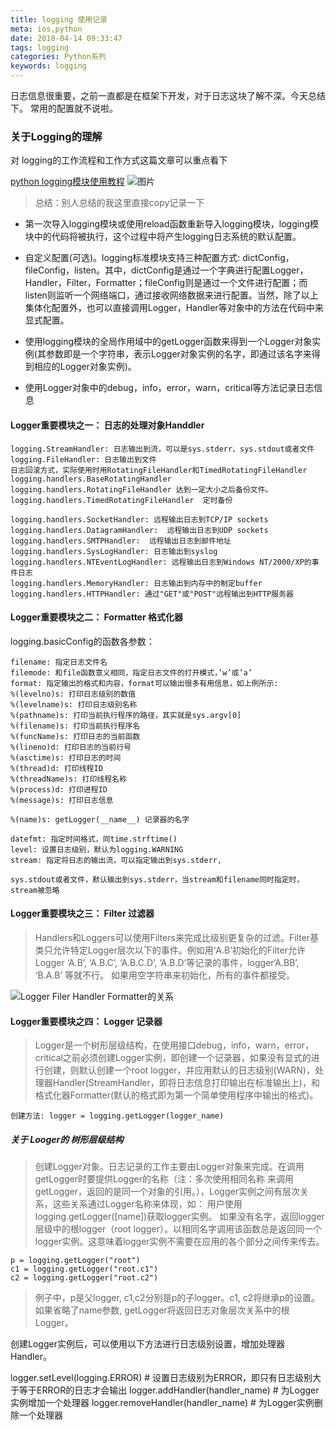 ```yaml
---
title: logging 使用记录
meta: ios,python
date: 2018-04-14 09:33:47
tags: logging
categories: Python系列
keywords: logging
---
```

日志信息很重要，之前一直都是在框架下开发，对于日志这块了解不深。今天总结下。
常用的配置就不说啦。
### 关于Logging的理解
对 logging的工作流程和工作方式这篇文章可以重点看下

[python logging模块使用教程](https://www.jianshu.com/p/feb86c06c4f4)
![图片](https://upload-images.jianshu.io/upload_images/477558-a099cc71d0a4c453.png?imageMogr2/auto-orient/)
>总结：别人总结的我这里直接copy记录一下

* 第一次导入logging模块或使用reload函数重新导入logging模块，logging模块中的代码将被执行，这个过程中将产生logging日志系统的默认配置。

* 自定义配置(可选)。logging标准模块支持三种配置方式: dictConfig，fileConfig，listen。其中，dictConfig是通过一个字典进行配置Logger，Handler，Filter，Formatter；fileConfig则是通过一个文件进行配置；而listen则监听一个网络端口，通过接收网络数据来进行配置。当然，除了以上集体化配置外，也可以直接调用Logger，Handler等对象中的方法在代码中来显式配置。
* 使用logging模块的全局作用域中的getLogger函数来得到一个Logger对象实例(其参数即是一个字符串，表示Logger对象实例的名字，即通过该名字来得到相应的Logger对象实例)。

* 使用Logger对象中的debug，info，error，warn，critical等方法记录日志信息

#### Logger重要模块之一： 日志的处理对象Handdler
```code
logging.StreamHandler: 日志输出到流，可以是sys.stderr、sys.stdout或者文件
logging.FileHandler: 日志输出到文件
日志回滚方式，实际使用时用RotatingFileHandler和TimedRotatingFileHandler
logging.handlers.BaseRotatingHandler
logging.handlers.RotatingFileHandler 达到一定大小之后备份文件。
logging.handlers.TimedRotatingFileHandler  定时备份

logging.handlers.SocketHandler: 远程输出日志到TCP/IP sockets
logging.handlers.DatagramHandler:  远程输出日志到UDP sockets
logging.handlers.SMTPHandler:  远程输出日志到邮件地址
logging.handlers.SysLogHandler: 日志输出到syslog
logging.handlers.NTEventLogHandler: 远程输出日志到Windows NT/2000/XP的事件日志
logging.handlers.MemoryHandler: 日志输出到内存中的制定buffer
logging.handlers.HTTPHandler: 通过"GET"或"POST"远程输出到HTTP服务器
```
#### Logger重要模块之二： Formatter 格式化器
logging.basicConfig的函数各参数：
```code
filename: 指定日志文件名
filemode: 和file函数意义相同，指定日志文件的打开模式，’w’或’a’
format: 指定输出的格式和内容，format可以输出很多有用信息，如上例所示:
%(levelno)s: 打印日志级别的数值
%(levelname)s: 打印日志级别名称
%(pathname)s: 打印当前执行程序的路径，其实就是sys.argv[0]
%(filename)s: 打印当前执行程序名
%(funcName)s: 打印日志的当前函数
%(lineno)d: 打印日志的当前行号
%(asctime)s: 打印日志的时间
%(thread)d: 打印线程ID
%(threadName)s: 打印线程名称
%(process)d: 打印进程ID
%(message)s: 打印日志信息

%(name)s: getLogger(__name__) 记录器的名字

datefmt: 指定时间格式，同time.strftime()
level: 设置日志级别，默认为logging.WARNING
stream: 指定将日志的输出流，可以指定输出到sys.stderr,

sys.stdout或者文件，默认输出到sys.stderr，当stream和filename同时指定时，stream被忽略
```

#### Logger重要模块之三： Filter 过滤器
>Handlers和Loggers可以使用Filters来完成比级别更复杂的过滤。Filter基类只允许特定Logger层次以下的事件。例如用‘A.B’初始化的Filter允许Logger ‘A.B’, ‘A.B.C’, ‘A.B.C.D’, ‘A.B.D’等记录的事件，logger‘A.BB’, ‘B.A.B’ 等就不行。 如果用空字符串来初始化，所有的事件都接受。

![Logger Filer Handler Formatter的关系](https://upload-images.jianshu.io/upload_images/477558-467ca16aae66770f.jpg?imageMogr2/auto-orient/)

#### Logger重要模块之四： Logger 记录器
>Logger是一个树形层级结构，在使用接口debug，info，warn，error，critical之前必须创建Logger实例，即创建一个记录器，如果没有显式的进行创建，则默认创建一个root logger，并应用默认的日志级别(WARN)，处理器Handler(StreamHandler，即将日志信息打印输出在标准输出上)，和格式化器Formatter(默认的格式即为第一个简单使用程序中输出的格式)。

```code
创建方法: logger = logging.getLogger(logger_name)
```
##### 关于 Looger的 树形层级结构
>创建Logger对象。日志记录的工作主要由Logger对象来完成。在调用getLogger时要提供Logger的名称（注：多次使用相同名称 来调用getLogger，返回的是同一个对象的引用。），Logger实例之间有层次关系，这些关系通过Logger名称来体现，如：
>用户使用logging.getLogger([name])获取logger实例。 
如果没有名字，返回logger层级中的根logger（root logger）。以相同名字调用该函数总是返回同一个logger实例。这意味着logger实例不需要在应用的各个部分之间传来传去。
```code
p = logging.getLogger("root")
c1 = logging.getLogger("root.c1")
c2 = logging.getLogger("root.c2")
```
>例子中，p是父logger, c1,c2分别是p的子logger。c1, c2将继承p的设置。如果省略了name参数, getLogger将返回日志对象层次关系中的根Logger。

创建Logger实例后，可以使用以下方法进行日志级别设置，增加处理器Handler。

logger.setLevel(logging.ERROR) # 设置日志级别为ERROR，即只有日志级别大于等于ERROR的日志才会输出
logger.addHandler(handler_name) # 为Logger实例增加一个处理器
logger.removeHandler(handler_name) # 为Logger实例删除一个处理器


